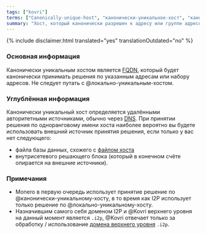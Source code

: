```yaml
---
tags: ["kovri"]
terms: ["Canonically-unique-host", "канонически-уникальное-хост", "канонически-уникальный-хост", "канонически-уникальному-хосту", "канонически-уникальным-хостом", "канонически-уникального-хоста"]
summary: "Хост, который канонически разрешен к адресу или группе адресов"
---
```


{% include disclaimer.html translated="yes" translationOutdated="no" %}
### Основная информация

Канонически уникальным хостом является [FQDN](https://en.wikipedia.org/wiki/FQDN), который будет канонически принимать решения по указанным адресам или набору адресов. Не следует путать с @локально-уникальным-хостом.

### Углублённая информация

Канонически уникальный хост определяется удалёнными авторитетными источниками, обычно через [DNS](https://en.wikipedia.org/wiki/DNS). При принятии решения по одноранговому имени хоста наиболее вероятно вы будете использовать внешний источник принятия решения, если только у вас нет следующего:

- файла базы данных, схожего с [файлом хоста](https://en.wikipedia.org/wiki/Hosts_(file))
- внутрисетевого решающего блока (который в конечном счёте опирается на внешние источники).

### Примечания

- Monero в первую очередь использует принятие решение по @канонически-уникальному-хосту, в то время как I2P использует только решение по @локально-уникальному-хосту.
- Назначившим самого себя доменом I2P и @Kovri верхнего уровня на данный момент является `.i2p`, @Kovri отвечает только за обработку / использование [домена верхнего уровня](https://en.wikipedia.org/wiki/Top_level_domain) `.i2p`.
